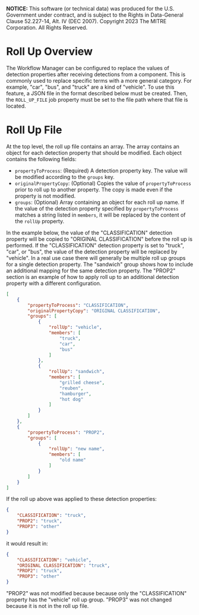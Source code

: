 **NOTICE:** This software (or technical data) was produced for the U.S. Government under contract,
and is subject to the Rights in Data-General Clause 52.227-14, Alt. IV (DEC 2007). Copyright 2023
The MITRE Corporation. All Rights Reserved.


# Roll Up Overview

The Workflow Manager can be configured to replace the values of detection properties after
receiving detections from a component. This is commonly used to replace specific terms with a more
general category. For example, "car", "bus", and "truck" are a kind of "vehicle". To use this
feature, a JSON file in the format described below must be created. Then, the `ROLL_UP_FILE` job
property must be set to the file path where that file is located.


# Roll Up File

At the top level, the roll up file contains an array. The array contains an object for each
detection property that should be modified. Each object contains the following fields:

- `propertyToProcess`: (Required) A detection property key. The value will be modified according to
    the `groups` key.
- `originalPropertyCopy`: (Optional) Copies the value of `propertyToProcess` prior to roll up to
    another property. The copy is made even if the property is not modified.
- `groups`: (Optional) Array containing an object for each roll up name. If the value of the
    detection property specified by `propertyToProcess` matches a string listed in `members`, it
    will be replaced by the content of the `rollUp` property.

In the example below, the value of the "CLASSIFICATION" detection property will be copied to
"ORIGINAL CLASSIFICATION" before the roll up is performed. If the "CLASSIFICATION" detection
property is set to "truck", "car", or "bus", the value of the detection property will be replaced
by "vehicle". In a real use case there will generally be multiple roll up groups for a single
detection property. The "sandwich" group shows how to include an additional mapping for the same
detection property. The "PROP2" section is an example of how to apply roll up to an additional
detection property with a different configuration.

```json
[
    {
        "propertyToProcess": "CLASSIFICATION",
        "originalPropertyCopy": "ORIGINAL CLASSIFICATION",
        "groups": [
            {
                "rollUp": "vehicle",
                "members": [
                    "truck",
                    "car",
                    "bus"
                ]
            },
            {
                "rollUp": "sandwich",
                "members": [
                    "grilled cheese",
                    "reuben",
                    "hamburger",
                    "hot dog"
                ]
            }
        ]
    },
    {
        "propertyToProcess": "PROP2",
        "groups": [
            {
                "rollUp": "new name",
                "members": [
                    "old name"
                ]
            }
        ]
    }
]
```

If the roll up above was applied to these detection properties:
```json
{
    "CLASSIFICATION": "truck",
    "PROP2": "truck",
    "PROP3": "other"
}
```

it would result in:
```json
{
    "CLASSIFICATION": "vehicle",
    "ORIGINAL CLASSIFICATION": "truck",
    "PROP2": "truck",
    "PROP3": "other"
}
```

"PROP2" was not modified because because only the "CLASSIFICATION" property has the "vehicle" roll
up group. "PROP3" was not changed because it is not in the roll up file.
